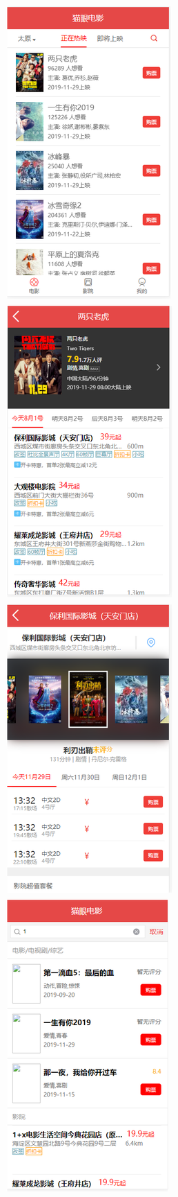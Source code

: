 
![image](https://github.com/mafeilongmafei/catMovie/blob/master/%E5%85%AC%E5%BC%80/1.png)

![image](https://github.com/mafeilongmafei/catMovie/blob/master/%E5%85%AC%E5%BC%80/2.png)

![image](https://github.com/mafeilongmafei/catMovie/blob/master/%E5%85%AC%E5%BC%80/3.png)

![image](https://github.com/mafeilongmafei/catMovie/blob/master/%E5%85%AC%E5%BC%80/4.png)
